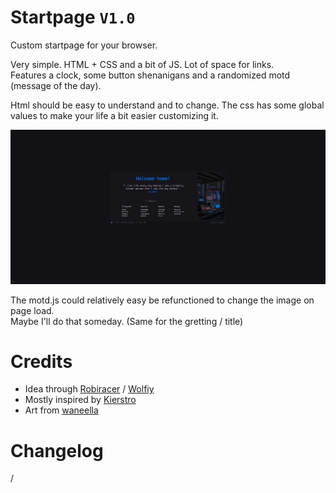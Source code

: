 # Startpage `V1.0`
Custom startpage for your browser.

Very simple. HTML + CSS and a bit of JS. Lot of space for links.<br>
Features a clock, some button shenanigans and a randomized motd (message of the day).  

Html should be easy to understand and to change.
The css has some global values to make your life a bit easier customizing it. 

![preview](/preview.gif)

The motd.js could relatively easy be refunctioned to change the image on page load.<br>
Maybe I'll do that someday. (Same for the gretting / title)

# Credits

- Idea through [Robiracer](https://anilist.co/user/Robiracer/) / [Wolfiy](https://gitlab.com/wolfiy/wlfys-minimal-startpage)<br>
- Mostly inspired by [Kierstro](https://github.com/Kierstro/startpage)<br>
- Art from [waneella](https://www.pixiv.net/users/6555095)

# Changelog
/
